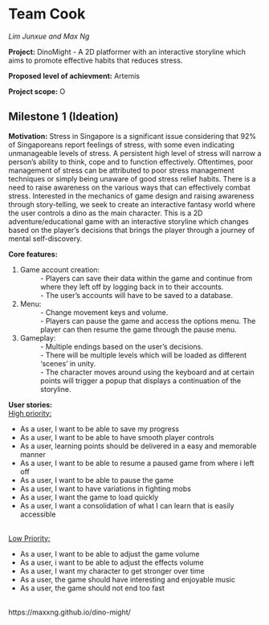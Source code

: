 # Team Cook
<i>Lim Junxue and Max Ng</i>
<p><b>Project:</b> DinoMight - A 2D platformer with an interactive storyline which aims to promote effective habits that reduces stress.</p>
<p><b>Proposed level of achievment:</b> Artemis</p>
<p><b>Project scope:</b> O</p> 

<h2> Milestone 1 (Ideation)</h2>
<p><b>Motivation:</b>
Stress in Singapore is a significant issue considering that 92% of Singaporeans report feelings of stress, with some even indicating unmanageable levels of stress.
A persistent high level of stress will narrow a person’s ability to think, cope and to function effectively. Oftentimes, poor management of stress can be attributed to poor stress management techniques or simply being unaware of good stress relief habits. There is a need to raise awareness on the various ways that can effectively combat stress.
Interested in the mechanics of game design and raising awareness through story-telling, we seek to create an interactive fantasy world where the user controls a dino as the main character. This is a 2D adventure/educational game with an interactive storyline which changes based on the player’s decisions that brings the player through a journey of mental self-discovery.</p>
<p><b>Core features:</b> 
<ol><dl>
  <li>Game account creation:
    <dd>- Players can save their data within the game and continue from where they left off by logging back in to their accounts.</dd>
    <dd>- The user’s accounts will have to be saved to a database.</dd>
  </li>
  <li>Menu: 
    <dd> - Change movement keys and volume.</dd>
    <dd>- Players can pause the game and access the options menu. The player can then resume the game through the pause menu.</dd>
  </li>
  <li>Gameplay:
    <dd>- Multiple endings based on the user’s decisions.</dd>
    <dd>- There will be multiple levels which will be loaded as different ‘scenes’ in unity.</dd>
    <dd>- The character moves around using the keyboard and at certain points will trigger a popup that displays a continuation of the storyline.</dd>
  </li>
 </dl></ol>
</p>
<p><b>User stories:</b>
  <br><u>High priority:</u>
  <ul>
    <li>As a user, I want to be able to save my progress</li>
    <li>As a user, I want to be able to have smooth player controls</li>
    <li>As a user, learning points should be delivered in a easy and memorable manner</li>
    <li>As a user, I want to be able to resume a paused game from where i left off</li>
    <li>As a user, I want to be able to pause the game</li>
    <li>As a user, I want to have variations in fighting mobs</li>
    <li>As a user, I want the game to load quickly</li>
    <li>As a user, I want a consolidation of what I can learn that is easily accessible</li>
  </ul>
<br><u>Low Priority:</u>
  <ul>
    <li>As a user, I want to be able to adjust the game volume</li>
    <li>As a user, i want to be able to adjust the effects volume</li>
    <li>As a user, I want my character to get stronger over time</li>
    <li>As a user, the game should have interesting and enjoyable music</li>
    <li>As a user, the game should not end too fast</li>
  </ul>
</p>
<br> https://maxxng.github.io/dino-might/
